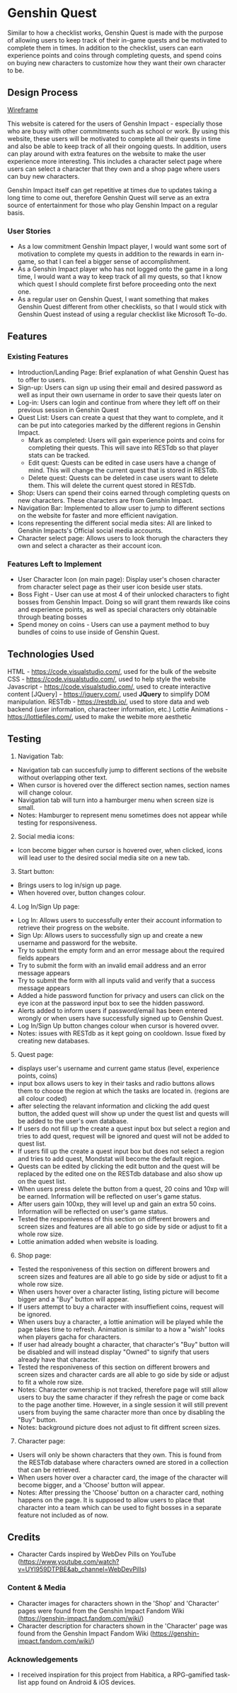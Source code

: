 # Genshin Quest

Similar to how a checklist works, Genshin Quest is made with the purpose of allowing users to keep track of their in-game quests and be motivated to complete them in times. In addition to the checklist, users can earn experience points and coins through completing quests, and spend coins on buying new characters to customize how they want their own character to be.
 
## Design Process

[Wireframe](/id-assignment-2/wireframe/assg%202%20laptop%20view%20(2).xd)

This website is catered for the users of Genshin Impact - especially those who are busy with other commitments such as school or work. By using this website, these users will be motivated to complete all their quests in time and also be able to keep track of all their ongoing quests. In addition, users can play around with extra features on the website to make the user experience more interesting. This includes a character select page where users can select a character that they own and a shop page where users can buy new characters.

Genshin Impact itself can get repetitive at times due to updates taking a long time to come out, therefore Genshin Quest will serve as an extra source of entertainment for those who play Genshin Impact on a regular basis.

### User Stories

- As a low commitment Genshin Impact player, I would want some sort of motivation to complete my quests in addition to the rewards in earn in-game, so that I can feel a bigger sense of accomplishment.
- As a Genshin Impact player who has not logged onto the game in a long time, I would want a way to keep track of all my quests, so that I know which quest I should complete first before proceeding onto the next one.
- As a regular user on Genshin Quest, I want something that makes Genshin Quest different from other checklists, so that I would stick with Genshin Quest instead of using a regular checklist like Microsoft To-do.

## Features
 
### Existing Features
- Introduction/Landing Page: Brief explanation of what Genshin Quest has to offer to users.
- Sign-up: Users can sign up using their email and desired password as well as input their own username in order to save their quests later on
- Log-in: Users can login and continue from where they left off on their previous session in Genshin Quest
- Quest List: Users can create a quest that they want to complete, and it can be put into categories marked by the different regions in Genshin Impact.
    - Mark as completed: Users will gain experience points and coins for completing their quests. This will save into RESTdb so that player stats can be tracked.
    - Edit quest: Quests can be edited in case users have a change of mind. This will change the current quest that is stored in RESTdb.
    - Delete quest: Quests can be deleted in case users want to delete them. This will delete the current quest stored in RESTdb.
- Shop: Users can spend their coins earned through completing quests on new characters. These characters are from Genshin Impact.
- Navigation Bar: Implemented to allow user to jump to different sections on the website for faster and more efficient navigation. 
- Icons representing the different social media sites: All are linked to Genshin Impacts's Official social media accounts.
- Character select page: Allows users to look thorugh the characters they own and select a character as their account icon.

### Features Left to Implement
- User Character Icon (on main page): Display user's chosen character from character select page as their user icon beside user stats.
- Boss Fight - User can use at most 4 of their unlocked characters to fight bosses from Genshin Impact. Doing so will grant them rewards like coins and experience points, as well as special characters only obtainable through beating bosses
- Spend money on coins - Users can use a payment method to buy bundles of coins to use inside of Genshin Quest.

## Technologies Used

HTML - https://code.visualstudio.com/, used for the bulk of the website
CSS - https://code.visualstudio.com/, used to help style the website
Javascript - https://code.visualstudio.com/, used to create interactive content
[JQuery] - https://jquery.com/, used **JQuery** to simplify DOM manipulation.
RESTdb - https://restdb.io/, used to store data and web backend (user information, characteer information, etc.)
Lottie Animations - https://lottiefiles.com/, used to make the webite more aesthetic


## Testing

1. Navigation Tab:
- Navigation tab can succesfully jump to different sections of the website without overlapping other text.
- When cursor is hovered over the differect section names, section names will change colour.
- Navigation tab will turn into a hamburger menu when screen size is small. 
- Notes: Hamburger to represent menu sometimes does not appear while testing for responsiveness.

2. Social media icons:
- Icon become bigger when cursor is hovered over, when clicked, icons will lead user to the desired social media site on a new tab.

3. Start button: 
- Brings users to log in/sign up page.
- When hovered over, button changes colour.

4. Log In/Sign Up page:
- Log In: Allows users to successfully enter their account information to retrieve their progress on the website. 
- Sign Up: Allows users to successfully sign up and create a new username and password for the website.
- Try to submit the empty form and an error message about the required fields appears
- Try to submit the form with an invalid email address and an error message appears
- Try to submit the form with all inputs valid and verify that a success message appears
- Added a hide password function for privacy and users can click on the eye icon at the password input box to see the hidden password.
- Alerts added to inform users if password/email has been entered wrongly or when users have successfully signed up to Genshin Quest.
- Log In/Sign Up button changes colour when cursor is hovered ovver.
- Notes: issues with RESTdb as it kept going on cooldown. Issue fixed by creating new databases.

5. Quest page:
- displays user's username and current game status (level, experience points, coins)
- input box allows users to key in their tasks and radio buttons allows them to choose the region at which the tasks are located in. (regions are all colour coded)
- after selecting the relavant information and clicking the add quest button, the added quest will show up under the quest list and quests will be added to the user's own database.
- If users do not fill up the create a quest input box but select a region and tries to add quest, request will be ignored and quest will not be added to quest list.
- If users fill up the create a quest input box but does not select a region and tries to add quest, Mondstat will become the default region.
- Quests can be edited by clicking the edit button and the quest will be replaced by the edited one on the RESTdb database and also show up on the quest list.
- When users press delete the button from a quest, 20 coins and 10xp will be earned. Information will be reflected on user's game status.
- After users gain 100xp, they will level up and gain an extra 50 coins. Information will be reflected on user's game status.
- Tested the responiveness of this section on different browers and screen sizes and features are all able to go side by side or adjust to fit a whole row size.
- Lottie animation added when website is loading.

6. Shop page:
- Tested the responiveness of this section on different browers and screen sizes and features are all able to go side by side or adjust to fit a whole row size.
- When users hover over a character listing, listing picture will become bigger and a "Buy" button will appear.
- If users attempt to buy a character with insuffiefient coins, request will be ignored.
- When users buy a character, a lottie animation will be played while the page takes time to refresh. Animation  is similar to a how a "wish" looks when players gacha for characters.
- If user had already bought a character, that character's "Buy" button will be disabled and will instead display "Owned" to signify that users already have that character.
- Tested the responiveness of this section on different browers and screen sizes and character cards are all able to go side by side or adjust to fit a whole row size.
- Notes: Character ownership is not tracked, therefore page will still allow users to buy the same character if they refresh the page or come back to the page another time. However, in a single session it will still prevent users from buying the same character more than once by disabling the "Buy" button.
- Notes: background picture does not adjust to fit diffrent screen sizes.

7. Character page:
- Users will only be shown characters that they own. This is found from the RESTdb database where characters owned are stored in a collection that can be retrieved.
- When users hover over a character card, the image of the character will become bigger, and a 'Choose' button will appear.
- Notes: After pressing the 'Choose' button on a character card, nothing happens on the page. It is supposed to allow users to place that character into a team which can be used to fight bosses in a separate feature not included as of now.


## Credits
- Character Cards inspired by WebDev Pills on YouTube (https://www.youtube.com/watch?v=UYI959DTPBE&ab_channel=WebDevPills)

### Content & Media
- Character images for characters shown in the 'Shop' and 'Character' pages were found from the Genshin Impact Fandom Wiki (https://genshin-impact.fandom.com/wiki/)
- Character description for characters shown in the 'Character' page was found from the Genshin Impact Fandom Wiki (https://genshin-impact.fandom.com/wiki/)

### Acknowledgements

- I received inspiration for this project from Habitica, a RPG-gamified task-list app found on Android & iOS devices.